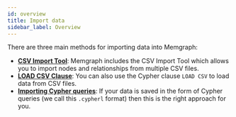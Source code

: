 ```yaml
---
id: overview
title: Import data
sidebar_label: Overview
---
```


There are three main methods for importing data into Memgraph:
* **[CSV Import Tool](/reference-guide/import-data/csv-import-tool.md)**: Memgraph includes the CSV Import Tool which allows you to import nodes and relationships from multiple CSV files.
* **[LOAD CSV Clause](/reference-guide/import-data/load-csv-clause.md)**: You can also use the Cypher clause `LOAD CSV` to load data from CSV files.
* **[Importing Cypher queries](/reference-guide/import-data/cypherl.md)**: If your data is saved in the form of Cypher queries (we call this `.cypherl` format) then this is the right approach for you.